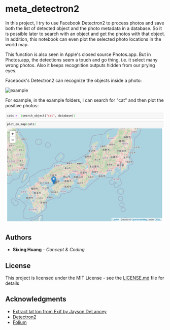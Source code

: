 # meta_detectron2

In this project, I try to use Facebook Detectron2 to process photos and save both the list of detected object and the photo metadata in a database. So it is possible later to search with an object and get the photos with that object. In addition, this notebook can even plot the selected photo locations in the world map.

This function is also seen in Apple's closed source Photos.app. But in Photos.app, the detections seem a touch and go thing, i.e. it select many wrong photos. Also it keeps recognition outputs hidden from our prying eyes.


Facebook's Detectron2 can recognize the objects inside a photo:

![example](https://github.com/dgg32/meta_detectron2/blob/master/IMG_1743.jpeg_detectroned.jpeg)

For example, in the example folders, I can search for "cat" and then plot the positive photos:

![cat_search](https://github.com/dgg32/meta_detectron2/blob/master/Screenshot%20from%202020-05-27%2000-27-12.png)


## Authors

* **Sixing Huang** - *Concept & Coding*

## License

This project is licensed under the MIT License - see the [LICENSE.md](LICENSE.md) file for details

## Acknowledgments

* [Extract lat lon from Exif by Jayson DeLancey](https://developer.here.com/blog/getting-started-with-geocoding-exif-image-metadata-in-python3)
* [Detectron2](https://github.com/facebookresearch/detectron2)
* [Folium](https://python-visualization.github.io/folium/quickstart.html)
